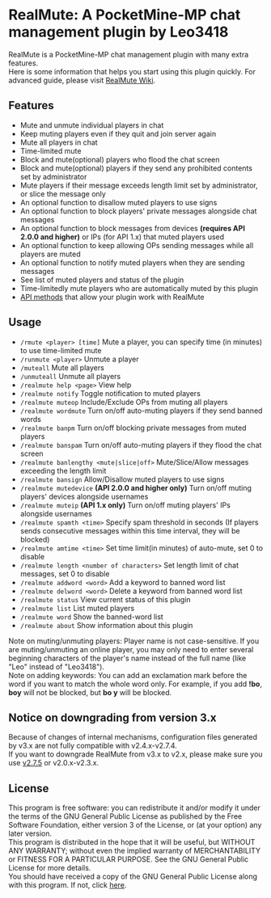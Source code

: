 # RealMute: A PocketMine-MP chat management plugin by Leo3418
RealMute is a PocketMine-MP chat management plugin with many extra features.  
Here is some information that helps you start using this plugin quickly. For advanced guide, please visit [RealMute Wiki](https://github.com/Leo3418/RealMute/wiki).

## Features
* Mute and unmute individual players in chat
* Keep muting players even if they quit and join server again
* Mute all players in chat
* Time-limited mute
* Block and mute(optional) players who flood the chat screen
* Block and mute(optional) players if they send any prohibited contents set by administrator
* Mute players if their message exceeds length limit set by administrator, or slice the message only
* An optional function to disallow muted players to use signs
* An optional function to block players' private messages alongside chat messages
* An optional function to block messages from devices **(requires API 2.0.0 and higher)** or IPs (for API 1.x) that muted players used
* An optional function to keep allowing OPs sending messages while all players are muted
* An optional function to notify muted players when they are sending messages
* See list of muted players and status of the plugin
* Time-limitedly mute players who are automatically muted by this plugin
* [API methods](https://github.com/Leo3418/RealMute/wiki/API-methods-guide) that allow your plugin work with RealMute

## Usage
* `/rmute <player> [time]` Mute a player, you can specify time (in minutes) to use time-limited mute
* `/runmute <player>` Unmute a player
* `/muteall` Mute all players
* `/unmuteall` Unmute all players
* `/realmute help <page>` View help
* `/realmute notify` Toggle notification to muted players
* `/realmute muteop` Include/Exclude OPs from muting all players
* `/realmute wordmute` Turn on/off auto-muting players if they send banned words
* `/realmute banpm` Turn on/off blocking private messages from muted players
* `/realmute banspam` Turn on/off auto-muting players if they flood the chat screen
* `/realmute banlengthy <mute|slice|off>` Mute/Slice/Allow messages exceeding the length limit
* `/realmute bansign` Allow/Disallow muted players to use signs
* `/realmute mutedevice` **(API 2.0.0 and higher only)** Turn on/off muting players' devices alongside usernames
* `/realmute muteip` **(API 1.x only)** Turn on/off muting players' IPs alongside usernames
* `/realmute spamth <time>` Specify spam threshold in seconds (If players sends consecutive messages within this time interval, they will be blocked)
* `/realmute amtime <time>` Set time limit(in minutes) of auto-mute, set 0 to disable
* `/realmute length <number of characters>` Set length limit of chat messages, set 0 to disable
* `/realmute addword <word>` Add a keyword to banned word list
* `/realmute delword <word>` Delete a keyword from banned word list
* `/realmute status` View current status of this plugin
* `/realmute list` List muted players
* `/realmute word` Show the banned-word list
* `/realmute about` Show information about this plugin

Note on muting/unmuting players: Player name is not case-sensitive. If you are muting/unmuting an online player, you may only need to enter several beginning characters of the player's name instead of the full name (like "Leo" instead of "Leo3418").  
Note on adding keywords: You can add an exclamation mark before the word if you want to match the whole word only. For example, if you add **!bo**, **boy** will not be blocked, but **bo y** will be blocked.

## Notice on downgrading from version 3.x
Because of changes of internal mechanisms, configuration files generated by v3.x are not fully compatible with v2.4.x-v2.7.4.  
If you want to downgrade RealMute from v3.x to v2.x, please make sure you use [v2.7.5](https://github.com/Leo3418/RealMute/releases/tag/v2.7.5) or v2.0.x-v2.3.x.  

## License
This program is free software: you can redistribute it and/or modify it under the terms of the GNU General Public License as published by the Free Software Foundation, either version 3 of the License, or (at your option) any later version.  
This program is distributed in the hope that it will be useful, but WITHOUT ANY WARRANTY; without even the implied warranty of MERCHANTABILITY or FITNESS FOR A PARTICULAR PURPOSE. See the GNU General Public License for more details.  
You should have received a copy of the GNU General Public License along with this program. If not, click [here](http://www.gnu.org/licenses/).